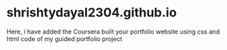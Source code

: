 # shrishtydayal2304.github.io
Here, i have added the Coursera built your portfolio website using css and html code of my guided portfolio project
